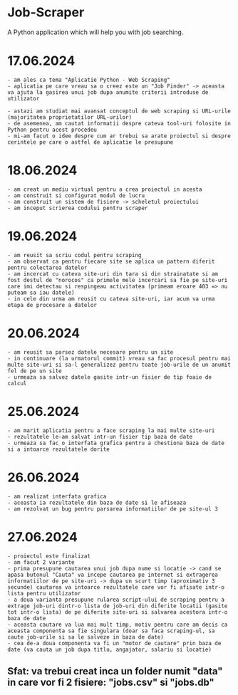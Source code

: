 # Job-Scraper
A Python application which will help you with job searching.

# 17.06.2024

    - am ales ca tema "Aplicatie Python - Web Scraping"
    - aplicatia pe care vreau sa o creez este un "Job Finder" -> aceasta va ajuta la gasirea unui job dupa anumite criterii introduse de utilizator

    - astazi am studiat mai avansat conceptul de web scraping si URL-urile (majoritatea proprietatilor URL-urilor)
    - de asemenea, am cautat informatii despre cateva tool-uri folosite in Python pentru acest procedeu
    - mi-am facut o idee despre cum ar trebui sa arate proiectul si despre cerintele pe care o astfel de aplicatie le presupune

# 18.06.2024
    
    - am creat un mediu virtual pentru a crea proiectul in acesta
    - am construit si configurat modul de lucru
    - am construit un sistem de fisiere -> scheletul proiectului
    - am inceput scrierea codului pentru scraper

# 19.06.2024

    - am reusit sa scriu codul pentru scraping
    - am observat ca pentru fiecare site se aplica un pattern diferit pentru colectarea datelor
    - am incercat cu cateva site-uri din tara si din strainatate si am fost destul de "norocos" ca primele mele incercari sa fie pe site-uri care imi detectau si respingeau activitatea (primeam eroare 403 => nu puteam sa iau datele)
    - in cele din urma am reusit cu cateva site-uri, iar acum va urma etapa de procesare a datelor

# 20.06.2024

    - am reusit sa parsez datele necesare pentru un site
    - in continuare (la urmatorul commit) vreau sa fac procesul pentru mai multe site-uri si sa-l generalizez pentru toate job-urile de un anumit fel de pe un site
    - urmeaza sa salvez datele gasite intr-un fisier de tip foaie de calcul

# 25.06.2024

    - am marit aplicatia pentru a face scraping la mai multe site-uri
    - rezultatele le-am salvat intr-un fisier tip baza de date
    - urmeaza sa fac o interfata grafica pentru a chestiona baza de date si a intoarce rezultatele dorite

# 26.06.2024

    - am realizat interfata grafica
    - aceasta ia rezultatele din baza de date si le afiseaza
    - am rezolvat un bug pentru parsarea informatiilor de pe site-ul 3

# 27.06.2024

    - proiectul este finalizat
    - am facut 2 variante
    - prima presupune cautarea unui job dupa nume si locatie -> cand se apasa butonul "Cauta" va incepe cautarea pe internet si extragerea informatiilor de pe site-uri -> dupa un scurt timp (aproximativ 3 secunde) cautarea va intoarce rezultatele care vor fi afisate intr-o lista pentru utilizator
    - a doua varianta presupune rularea script-ului de scraping pentru a extrage job-uri dintr-o lista de job-uri din diferite locatii (gasite tot intr-o lista) de pe diferite site-uri si salvarea acestora intr-o baza de date
    - aceasta cautare va lua mai mult timp, motiv pentru care am decis ca aceasta componenta sa fie singulara (doar sa faca scraping-ul, sa caute job-urile si sa le salveze in baza de date)
    - cea de-a doua componenta va fi un "motor de cautare" prin baza de date (va cauta un job dupa titlu, angajator, salariu si locatie)




## Sfat: va trebui creat inca un folder numit "data" in care vor fi 2 fisiere: "jobs.csv" si "jobs.db"
